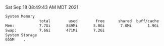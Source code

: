 Sat Sep 18 08:49:43 AM MDT 2021
```bash
System Memory
               total        used        free      shared  buff/cache   available
Mem:           7.7Gi       849Mi       5.0Gi       7.0Mi       1.9Gi       6.5Gi
Swap:          7.6Gi       471Mi       7.2Gi
System Storage
655M	.
```
```bash

